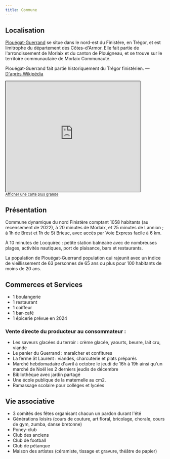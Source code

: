 ```yaml
---
title: Commune
---
```

## Localisation

<a href="https://www.plouegat-guerrand.bzh/" target="_blank">Plouégat-Guerrand</a> se situe dans le nord-est du Finistère, en Trégor, et est limitrophe du département des Côtes-d'Armor. Elle fait partie de l'arrondissement de Morlaix et du canton de Plouigneau, et se trouve sur le territoire communautaire de Morlaix Communauté.

Plouégat-Guerrand fait partie historiquement du Trégor finistérien. — [D'après Wikipédia](https://fr.wikipedia.org/wiki/Plou%C3%A9gat-Gu%C3%A9rand)

<iframe width="425" height="350" frameborder="0" scrolling="no" marginheight="0" marginwidth="0" src="https://www.openstreetmap.org/export/embed.html?bbox=-3.791313171386719%2C48.5686563079607%2C-3.6059188842773438%2C48.671919512374565&amp;layer=mapnik&amp;marker=48.620314316501755%2C-3.6986160278320312" style="border: 1px solid black"></iframe><br/><small><a href="https://www.openstreetmap.org/?mlat=48.6203&amp;mlon=-3.6986#map=13/48.6203/-3.6986">Afficher une carte plus grande</a></small>


## Présentation


Commune dynamique du nord Finistère comptant 1058 habitants (au recensement de 2022), à 20 minutes de Morlaix, et 25 minutes de Lannion ; à 1h de Brest et 1h de St Brieuc, avec accès par Voie Express facile à 6 km.

À 10 minutes de Locquirec : petite station balnéaire avec de nombreuses plages, activités nautiques, port de plaisance, bars et restaurants.

La population de Plouégat-Guerrand population qui rajeunit avec un indice de vieillissement de 63 personnes de 65 ans ou plus pour 100 habitants de moins de 20 ans.

## Commerces et Services

- 1 boulangerie
- 1 restaurant
- 1 coiffeur
- 1 bar-café
- 1 épicerie prévue en 2024

### Vente directe du producteur au consommateur :

- Les saveurs glacées du terroir : crème glacée, yaourts, beurre, lait cru, viande
- Le panier du Guerrand : maraîcher et confitures
- La ferme St Laurent : viandes, charcuterie et plats préparés
- Marché hebdomadaire d'avril à octobre le jeudi de 16h à 19h ainsi qu'un marché de Noël les 2 derniers jeudis de décembre
- Bibliothèque avec jardin partagé
- Une école publique de la maternelle au cm2.
- Ramassage scolaire pour collèges et lycées

## Vie associative

- 3 comités des fêtes organisant chacun un pardon durant l'été
- Générations loisirs (cours de couture, art floral, bricolage, chorale, cours de gym, zumba, danse bretonne)
- Poney-club
- Club des anciens
- Club de football
- Club de pétanque
- Maison des artistes (céramiste, tissage et gravure, théâtre de papier)